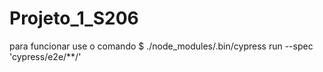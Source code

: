 # Projeto_1_S206

para funcionar use o comando 
$ ./node_modules/.bin/cypress run --spec 'cypress/e2e/**/'  
